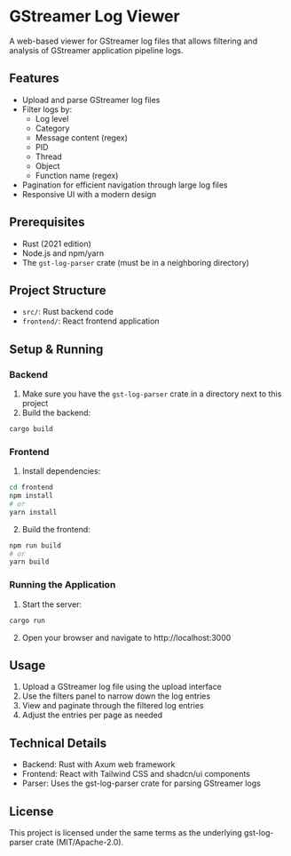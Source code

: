 # GStreamer Log Viewer

A web-based viewer for GStreamer log files that allows filtering and analysis of GStreamer application pipeline logs.

## Features

- Upload and parse GStreamer log files
- Filter logs by:
  - Log level
  - Category
  - Message content (regex)
  - PID
  - Thread
  - Object
  - Function name (regex)
- Pagination for efficient navigation through large log files
- Responsive UI with a modern design

## Prerequisites

- Rust (2021 edition)
- Node.js and npm/yarn
- The `gst-log-parser` crate (must be in a neighboring directory)

## Project Structure

- `src/`: Rust backend code
- `frontend/`: React frontend application

## Setup & Running

### Backend

1. Make sure you have the `gst-log-parser` crate in a directory next to this project
2. Build the backend:

```bash
cargo build
```

### Frontend

1. Install dependencies:

```bash
cd frontend
npm install
# or
yarn install
```

2. Build the frontend:

```bash
npm run build
# or
yarn build
```

### Running the Application

1. Start the server:

```bash
cargo run
```

2. Open your browser and navigate to http://localhost:3000

## Usage

1. Upload a GStreamer log file using the upload interface
2. Use the filters panel to narrow down the log entries
3. View and paginate through the filtered log entries
4. Adjust the entries per page as needed

## Technical Details

- Backend: Rust with Axum web framework
- Frontend: React with Tailwind CSS and shadcn/ui components
- Parser: Uses the gst-log-parser crate for parsing GStreamer logs

## License

This project is licensed under the same terms as the underlying gst-log-parser crate (MIT/Apache-2.0).
